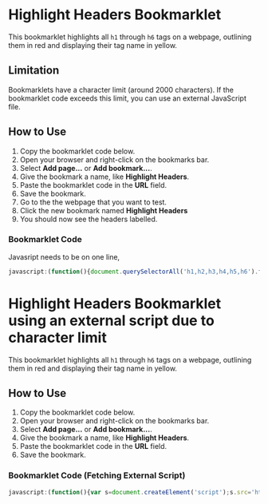 # Highlight Headers Bookmarklet

This bookmarklet highlights all `h1` through `h6` tags on a webpage, outlining them in red and displaying their tag name in yellow.

## Limitation

Bookmarklets have a character limit (around 2000 characters). If the bookmarklet code exceeds this limit, you can use an external JavaScript file.

## How to Use

1. Copy the bookmarklet code below.
2. Open your browser and right-click on the bookmarks bar.
3. Select **Add page...** or **Add bookmark...**.
4. Give the bookmark a name, like **Highlight Headers**.
5. Paste the bookmarklet code in the **URL** field.
6. Save the bookmark.
7. Go to the the webpage that you want to test.
8. Click the new bookmark named **Highlight Headers**
9. You should now see the headers labelled.

### Bookmarklet Code

Javasript needs to be on one line, 
```javascript
javascript:(function(){document.querySelectorAll('h1,h2,h3,h4,h5,h6').forEach(h=>{const t=h.tagName.toLowerCase(),l=document.createElement('span');Object.assign(l.style,{position:'relative',background:'yellow',color:'black','-webkit-text-fill-color':'black',fontSize:'20px',lineHeight:'22px',fontWeight:'bold',padding:'2px',border:'1px solid black',top:'-20px',left:'0px',zIndex:'1000'});l.textContent=t,h.appendChild(l);h.style.outline='2px solid red'})})();
```
# Highlight Headers Bookmarklet using an external script due to character limit

This bookmarklet highlights all `h1` through `h6` tags on a webpage, outlining them in red and displaying their tag name in yellow.

## How to Use

1. Copy the bookmarklet code below.
2. Open your browser and right-click on the bookmarks bar.
3. Select **Add page...** or **Add bookmark...**.
4. Give the bookmark a name, like **Highlight Headers**.
5. Paste the bookmarklet code in the **URL** field.
6. Save the bookmark.

### Bookmarklet Code (Fetching External Script)

```javascript
javascript:(function(){var s=document.createElement('script');s.src='https://cdn.jsdelivr.net/gh/William-Harvey/highlight-headers-bookmarklet/highlight-headers.js';document.body.appendChild(s);})();

